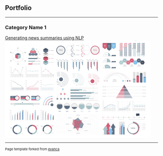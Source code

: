 ## Portfolio

---

### Category Name 1 

[Generating news summaries using NLP](https://github.com/Kawrl/news_generator/blob/main/controllable_text_generation.ipynb)
<img src="images/dummy_thumbnail.jpg?raw=true"/>




---
<p style="font-size:11px">Page template forked from <a href="https://github.com/evanca/quick-portfolio">evanca</a></p>
<!-- Remove above link if you don't want to attibute -->
